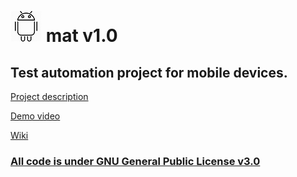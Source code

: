 # ![](images/android_50.png)  mat v1.0

## Test automation project for mobile devices.

[Project description](docs/_README_mat.pdf)

[Demo video](docs/demo.mp4)

[Wiki](https://github.com/danrusu/mobileAutomation/wiki)

### [All code is under GNU General Public License v3.0](LICENSE)
